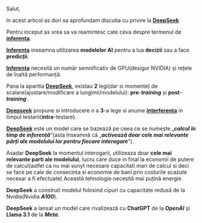 Salut,

In acest articol as dori sa aprofundam discutia cu privire la [**DeepSeek**](https://www.stiripesurse.ro/cutremur-in-domeniul-inteligentei-artificiale-ce-este-deepseek-si-de-ce-ii-sperie-pe-investitori_3563231.html)

Pentru inceput as vrea sa va reamintesc cate ceva despre termenul de [**inferenta**](https://ro.wikipedia.org/wiki/Inferen%C8%9B%C4%83).

[**Inferenta**](https://en.wikipedia.org/wiki/Inference) inseamna utilizarea **modelelor AI** pentru a lua **decizii** sau a face **predicții**.

[**Inferenta**](https://ro.wiktionary.org/wiki/inferen%C8%9B%C4%83) necesită un număr semnificativ de GPU(desigur NVIDIA) și rețele de înaltă performanță.

Pana la aparitia [**DeepSeek**](https://en.wikipedia.org/wiki/DeepSeek), existau **2** legi(dar si momente) de scalare(ajustare/modificare a lungimii/modelului): **pre**-***training*** și **post**-***training***.

[**Deepseek**](https://www.deepseek.com/) propune si introducere o a **3**-a lege si anume [**interferenta**](https://www.wikiwand.com/ro/articles/Inferen%C8%9Ba_bayesian%C4%83) in timpul testarii(**intra**-testare).

[**DeepSeek**](https://deepseekcoder.github.io/) este un model care se bazează pe ceea ce se numește „***calcul în timp de inferență***”(asta înseamnă că „***activează doar cele mai relevante părți ale modelului lor pentru fiecare interogare***”).

Asadar **DeepSeek** la momentul interogarii, utilizeaza doar **cele mai relevante parti ale modelului**, lucru care duce in final la economii de putere de calcul(astfel ca nu mai sunyt necesare capacitati mari de calcul si deci se face pe cale de consecinta si economie de bani prin costurile scazute necesar a fi efectuate)
Această tehnologie necesită mai puțină energie.

**DeepSeek** a construit modelul folosind cipuri cu capacitate redusă de la Nvidia(Nvidia ***A100***).

**DeepSeek** a lansat un model care rivalizează cu **ChatGPT** de la ***OpenAI*** și **Llama 3.1** de la ***Meta***.
